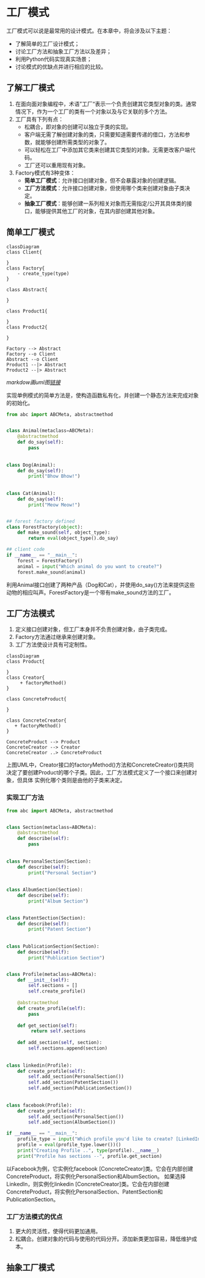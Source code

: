 # 工厂模式
工厂模式可以说是最常用的设计模式。在本章中，将会涉及以下主题：
- 了解简单的工厂设计模式；
- 讨论工厂方法和抽象工厂方法以及差异；
- 利用Python代码实现真实场景；
- 讨论模式的优缺点并进行相应的比较。

## 了解工厂模式

1. 在面向面对象编程中，术语”工厂“表示一个负责创建其它类型对象的类。通常情况下，作为一个工厂的类有一个对象以及与它关联的多个方法。
2. 工厂具有下列有点：
   - 松耦合，即对象的创建可以独立于类的实现。
   - 客户端无需了解创建对象的类，只需要知道需要传递的借口，方法和参数，就能够创建所需类型的对象了。
   - 可以轻松在工厂中添加其它类来创建其它类型的对象。无需更改客户端代码。
   - 工厂还可以重用现有对象。
3. Factory模式有3种变体：
   - **简单工厂模式**：允许接口创建对象，但不会暴露对象的创建逻辑。
   - **工厂方法模式**：允许接口创建对象，但使用哪个类来创建对象由子类决定。
   - **抽象工厂模式**：能够创建一系列相关对象而无需指定/公开其具体类的接口，能够提供其他工厂的对象，在其内部创建其他对象。

## 简单工厂模式

```mermaid
classDiagram
class Client{
    
}
class Factory{
    - create_type(type)
}

class Abstract{
    
}

class Product1{
   
}
class Product2{
   
}

Factory --> Abstract
Factory --o Client
Abstract --o Client
Product1 --|> Abstract
Product2 --|> Abstract
```

*markdow画uml图[链接](https://blog.csdn.net/qq_41084756/article/details/129066162)*

实现单例模式的简单方法是，使构造函数私有化，并创建一个静态方法来完成对象的初始化。

```python
from abc import ABCMeta, abstractmethod


class Animal(metaclass=ABCMeta):
    @abstractmethod
    def do_say(self):
        pass
   
   
class Dog(Animal):
    def do_say(self):
        print("Bhow Bhow!")
       
       
class Cat(Animal):
    def do_say(self):
        print("Meow Meow!")


## forest factory defined
class ForestFactory(object):
    def make_sound(self, object_type):
        return eval(object_type().do_say)
```
```python
## client code
if __name__ == "__main__":
    forest = ForestFactory()
    animal = input("Which animal do you want to create?")
    forest.make_sound(animal)
```
利用Animal接口创建了两种产品（Dog和Cat），并使用do_say()方法来提供这些动物的相应叫声。ForestFactory是一个带有make_sound方法的工厂。

## 工厂方法模式
1. 定义接口创建对象，但工厂本身并不负责创建对象，由子类完成。
2. Factory方法通过继承来创建对象。
3. 工厂方法使设计具有可定制性。
```mermaid
classDiagram
class Product{
    
}
class Creator{
     + factoryMethod()
}

class ConcreteProduct{
    
}

class ConcreteCreator{
   + factoryMethod()
}

ConcreteProduct --> Product
ConcreteCreator --> Creator
ConcreteCreator ..> ConcreteProduct
```
上图UML中，Creator接口的factoryMethod()方法和ConcreteCreator()类共同决定了要创建Product的哪个子类。因此，工厂方法模式定义了一个接口来创建对象，但具体
实例化哪个类则是由他的子类来决定。

### 实现工厂方法
```python
from abc import ABCMeta, abstractmethod


class Section(metaclass=ABCMeta):
    @abstractmethod
    def describe(self):
        pass
   
   
class PersonalSection(Section):
    def describe(self):
        print("Personal Section")
      
      
class AlbumSection(Section):
    def describe(self):
        print("Album Section")
      

class PatentSection(Section):
    def describe(self):
        print("Patent Section")
      
      
class PublicationSection(Section):
    def describe(self):
        print("Publication Section")


class Profile(metaclass=ABCMeta):
    def __init__(self):
        self.sections = []
        self.create_profile()
      
    @abstractmethod
    def create_profile(self): 
        pass
    
    def get_section(self):
         return self.sections
    
    def add_section(self, section):
        self.sections.append(section)
      
        
class linkedin(Profile):
    def create_profile(self):
        self.add_section(PersonalSection())
        self.add_section(PatentSection())
        self.add_section(PublicationSection())
        
        
class facebook(Profile):
    def create_profile(self):
        self.add_section(PersonalSection())
        self.add_section(AlbumSection())
```
```python
if __name__ == "__main__":
    profile_type = input("Which profile you'd like to create? [LinkedIn or Facebook]")
    profile = eval(profile_type.lower())()
    print("Creating Profile ..", type(profile).__name__)
    print("Profile has sections --", profile.get_section)
```
以Facebook为例，它实例化facebook [ConcreteCreator]类。它会在内部创建ConcreteProduct，将实例化PersonalSection和AlbumSection。
如果选择LinkedIn，则实例化linkedin [ConcreteCreator]类。它会在内部创建ConcreteProduct，将实例化PersonalSection、PatentSection和PublicationSection。

### 工厂方法模式的优点
1. 更大的灵活性，使得代码更加通用。
2. 松耦合。创建对象的代码与使用的代码分开。添加新类更加容易，降低维护成本。

## 抽象工厂模式







